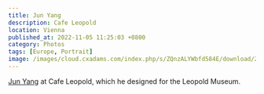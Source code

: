 ```yaml
---
title: Jun Yang
description: Cafe Leopold
location: Vienna
published_at: 2022-11-05 11:25:03 +0800
category: Photos
tags: [Europe, Portrait]
image: /images/cloud.cxadams.com/index.php/s/ZQnzALYWbfd584E/download/20190219-1552_Vienna_Leopold_L1000755-0.jpg
---
```


[Jun Yang] at Cafe Leopold, which he designed for the Leopold Museum.

[Jun Yang]: http://junyang.info/
